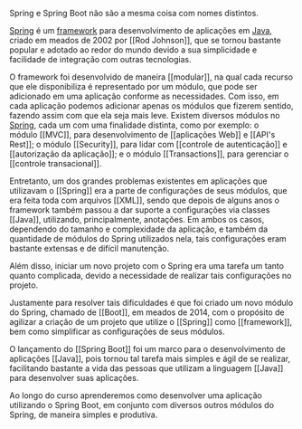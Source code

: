 Spring e Spring Boot não são a mesma coisa com nomes distintos.

[Spring](Spring.md) é um [framework](Framework) para desenvolvimento de aplicações em [Java](Java.md), criado em meados de 2002 por [[Rod Johnson]], que se tornou bastante popular e adotado ao redor do mundo devido a sua simplicidade e facilidade de integração com outras tecnologias.

O framework foi desenvolvido de maneira [[modular]], na qual cada recurso que ele disponibiliza é representado por um módulo, que pode ser adicionado em uma aplicação conforme as necessidades. Com isso, em cada aplicação podemos adicionar apenas os módulos que fizerem sentido, fazendo assim com que ela seja mais leve. Existem diversos módulos no [Spring](Spring.md), cada um com uma finalidade distinta, como por exemplo: o módulo [[MVC]], para desenvolvimento de [[aplicações Web]] e [[API's Rest]]; o módulo [[Security]], para lidar com [[controle de autenticação]] e [[autorização da aplicação]]; e o módulo [[Transactions]], para gerenciar o [[controle transacional]].

Entretanto, um dos grandes problemas existentes em aplicações que utilizavam o [[Spring]] era a parte de configurações de seus módulos, que era feita toda com arquivos [[XML]], sendo que depois de alguns anos o framework também passou a dar suporte a configurações via classes [[Java]], utilizando, principalmente, anotações. Em ambos os casos, dependendo do tamanho e complexidade da aplicação, e também da quantidade de módulos do Spring utilizados nela, tais configurações eram bastante extensas e de difícil manutenção.

Além disso, iniciar um novo projeto com o Spring era uma tarefa um tanto quanto complicada, devido a necessidade de realizar tais configurações no projeto.

Justamente para resolver tais dificuldades é que foi criado um novo módulo do Spring, chamado de [[Boot]], em meados de 2014, com o propósito de agilizar a criação de um projeto que utilize o [[Spring]] como [[framework]], bem como simplificar as configurações de seus módulos.

O lançamento do [[Spring Boot]] foi um marco para o desenvolvimento de aplicações [[Java]], pois tornou tal tarefa mais simples e ágil de se realizar, facilitando bastante a vida das pessoas que utilizam a linguagem [[Java]] para desenvolver suas aplicações.

Ao longo do curso aprenderemos como desenvolver uma aplicação utilizando o Spring Boot, em conjunto com diversos outros módulos do Spring, de maneira simples e produtiva.